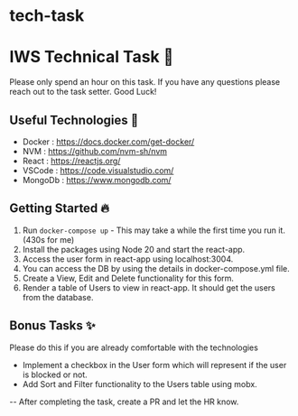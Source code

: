 # tech-task

# IWS Technical Task 📝

Please only spend an hour on this task.
If you have any questions please reach out to the task setter.
Good Luck!

## Useful Technologies 🚀

- Docker : https://docs.docker.com/get-docker/
- NVM : https://github.com/nvm-sh/nvm
- React : https://reactjs.org/
- VSCode : https://code.visualstudio.com/
- MongoDb : https://www.mongodb.com/

## Getting Started 🔥

1.  Run `docker-compose up` - This may take a while the first time you run it. (430s for me)
2.  Install the packages using Node 20 and start the react-app.
3.  Access the user form in react-app using localhost:3004.
4.  You can access the DB by using the details in docker-compose.yml file.
5.  Create a View, Edit and Delete functionality for this form.
6.  Render a table of Users to view in react-app. It should get the users from the database.

## Bonus Tasks ✨

Please do this if you are already comfortable with the technologies

- Implement a checkbox in the User form which will represent if the user is blocked or not.
- Add Sort and Filter functionality to the Users table using mobx.

-- After completing the task, create a PR and let the HR know.
